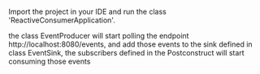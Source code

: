 Import the project in your IDE and run the class 'ReactiveConsumerApplication'.

the class EventProducer will start polling the endpoint http://localhost:8080/events, and add those events to the sink defined in class EventSink, the subscribers defined in the Postconstruct will start consuming those events